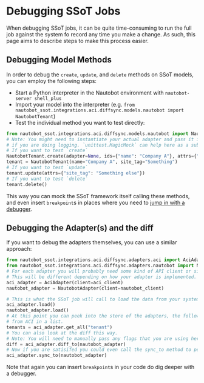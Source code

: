 # Debugging SSoT Jobs

When debugging SSoT jobs, it can be quite time-consuming to run the full job against the system fo record any time you make a change. As such, this page aims to describe steps to make this process easier.

## Debugging Model Methods

In order to debug the `create`, `update`, and `delete` methods on SSoT models, you can employ the following steps:

- Start a Python interpreter in the Nautobot environment with `nautobot-server shell_plus`
- Import your model into the interpreter (e.g. `from nautobot_ssot.integrations.aci.diffsync.models.nautobot import NautobotTenant`)
- Test the individual method you want to test directly:

```python
from nautobot_ssot.integrations.aci.diffsync.models.nautobot import NautobotTenant
# Note: You might need to instantiate your actual adapter and pass it in as the diffsync parameter, this may be the case
# if you are doing logging. `unittest.MagicMock` can help here as a substitute for e.g. an actual job class.
# If you want to test `create`
NautobotTenant.create(adapter=None, ids={"name": "Company A"}, attrs={"site_tag": "Something"})
tenant = NautobotTenant(name="Company A", site_tag="Something")
# If you want to test `update`
tenant.update(attrs={"site_tag": "Something else"})
# If you want to test `delete`
tenant.delete()
```

This way you can mock the SSoT framework itself calling these methods, and even insert `breakpoint`s in places where you need to [jump in with a debugger](https://docs.python.org/3/library/pdb.html).

## Debugging the Adapter(s) and the diff

If you want to debug the adapters themselves, you can use a similar approach:

```python
from nautobot_ssot.integrations.aci.diffsync.adapters.aci import AciAdapter
from nautobot_ssot.integrations.aci.diffsync.adapters.nautobot import NautobotAdapter
# For each adapter you will probably need some kind of API client or similar piece of software.
# This will be different depending on how your adapter is implemented. Here we just assume they exist already.
aci_adapter = AciAdapter(client=aci_client)
nautobot_adapter = NautobotAdapter(client=nautobot_client)

# This is what the SSoT job will call to load the data from your system of record
aci_adapter.load()
nautobot_adapter.load()
# At this point you can peek into the store of the adapters, the following example gives you all tenant objects loaded
# from ACI in a list.
tenants = aci_adapter.get_all("tenant")
# You can also look at the diff this way.
# Note: You will need to manually pass any flags that you are using here.
diff = aci_adapter.diff_to(nautobot_adapter)
# Now if you are satisifed you could even call the sync_to method to perform the actual data sync.
aci_adapter.sync_to(nautobot_adapter)
```

Note that again you can insert `breakpoint`s in your code do dig deeper with a debugger.
